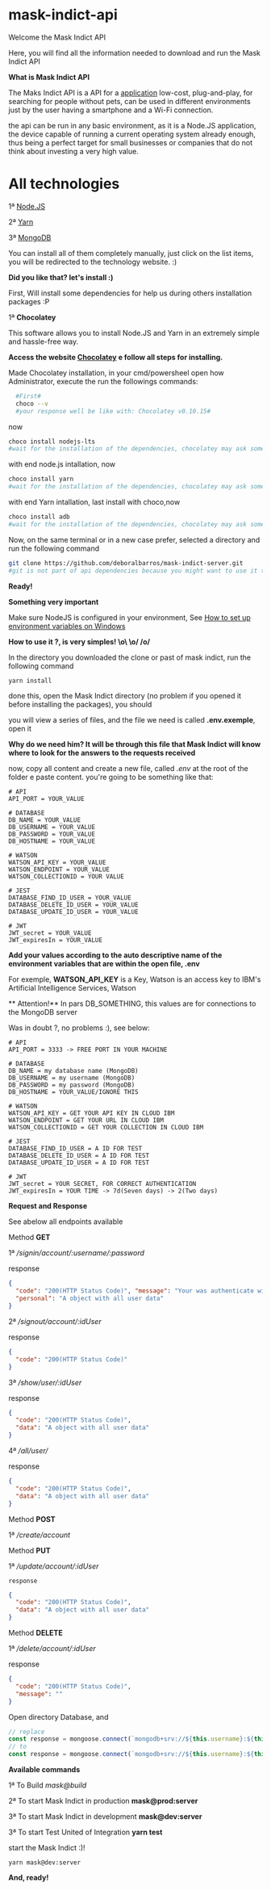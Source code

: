 # mask-indict-api

Welcome the Mask Indict API

Here, you will find all the information needed to download and run the Mask Indict API

**What is Mask Indict API**

The Maks Indict API is a API for a [application](https://github.com/PedroGuilhermeFariaDuarte/mask-indict) low-cost, plug-and-play, for searching for people without pets, can be used in different environments just by the user having a smartphone and a Wi-Fi connection.

the api can be run in any basic environment, as it is a Node.JS application, the device capable of running a current operating system already enough, thus being a perfect target for small businesses or companies that do not think about investing a very high value.

# All technologies

1ª [Node.JS](https://nodejs.org/en/)

2ª [Yarn](https://yarnpkg.com/)

3ª [MongoDB](https://www.mongodb.com/)

You can install all of them completely manually, just click on the list items, you will be redirected to the technology website. :)

**Did you like that? let's install :)**

First, Will install some dependencies for help us during others installation packages :P

1ª **Chocolatey**

  This software allows you to install Node.JS and Yarn in an extremely simple and hassle-free way.

  **Access the website [Chocolatey](https://chocolatey.org/) e follow all steps for installing.**

  Made Chocolatey installation, in your cmd/powersheel open how Administrator, execute the  run the followings commands:

  ```bash
    #First#
    choco --v
    #your response well be like with: Chocolatey v0.10.15#
  ```
  now

  ```bash
  choco install nodejs-lts
  #wait for the installation of the dependencies, chocolatey may ask some questions, I recommend that you answer positively in all questions#
  ```

  with end node.js intallation, now

  ```bash
  choco install yarn
  #wait for the installation of the dependencies, chocolatey may ask some questions, I recommend that you answer positively in all questions#
  ```

  with end Yarn intallation, last install with choco,now

  ```bash
  choco install adb
  #wait for the installation of the dependencies, chocolatey may ask some questions, I recommend that you answer positively in all questions#
  ```

 Now, on the same terminal or in a new case prefer, selected a directory and run the following command

 ```bash
 git clone https://github.com/deboralbarros/mask-indict-server.git
 #git is not part of api dependencies because you might want to use it to download a repository or something like that, so make sure GIT is installed in tour machine#
 ```

 **Ready!**

**Something very important**

Make sure NodeJS is configured in your environment, See [How to set up environment variables on Windows](http://www.dowdandassociates.com/blog/content/howto-set-an-environment-variable-in-windows-command-line-and-registry/#:~:text=%20HowTo%3A%20Set%20an%20Environment%20Variable%20in%20Windows,Registry.%20WarningThis%20method%20is%20recommended%20for...%20More%20)


 **How to use it ?, is very simples! \o\ \o/ /o/**

 In the directory you downloaded the clone or past of mask indict, run the following command

 ```bash
 yarn install
 ```

 done this, open the Mask Indict directory (no problem if you opened it before installing the packages), you should

 you will view a series of files, and the file we need is called **.env.exemple**, open it

 **Why do we need him? It will be through this file that Mask Indict will know where to look for the answers to the requests received**

 now, copy all content and create a new file, called *.env* at the root of the folder e paste content. you're going to be something like that:

 ```env
 # API
API_PORT = YOUR_VALUE

# DATABASE
DB_NAME = YOUR_VALUE
DB_USERNAME = YOUR_VALUE
DB_PASSWORD = YOUR_VALUE
DB_HOSTNAME = YOUR_VALUE

# WATSON
WATSON_API_KEY = YOUR_VALUE
WATSON_ENDPOINT = YOUR_VALUE
WATSON_COLLECTIONID = YOUR VALUE

# JEST
DATABASE_FIND_ID_USER = YOUR_VALUE
DATABASE_DELETE_ID_USER = YOUR_VALUE
DATABASE_UPDATE_ID_USER = YOUR_VALUE

# JWT
JWT_secret = YOUR_VALUE
JWT_expiresIn = YOUR_VALUE

 ```

 **Add your values according to the auto descriptive name of the environment variables that are within the open file, .env**

 For exemple, **WATSON_API_KEY** is a Key, Watson is an access key to IBM's Artificial Intelligence Services, Watson

** Attention!**
In pars DB_SOMETHING, this values are for connections to the MongoDB server

Was in doubt ?, no problems :), see below:

 ```env
 # API
API_PORT = 3333 -> FREE PORT IN YOUR MACHINE

# DATABASE
DB_NAME = my database name (MongoDB)
DB_USERNAME = my username (MongoDB)
DB_PASSWORD = my password (MongoDB)
DB_HOSTNAME = YOUR_VALUE/IGNORE THIS

# WATSON
WATSON_API_KEY = GET YOUR API KEY IN CLOUD IBM
WATSON_ENDPOINT = GET YOUR URL IN CLOUD IBM
WATSON_COLLECTIONID = GET YOUR COLLECTION IN CLOUD IBM

# JEST
DATABASE_FIND_ID_USER = A ID FOR TEST
DATABASE_DELETE_ID_USER = A ID FOR TEST
DATABASE_UPDATE_ID_USER = A ID FOR TEST

# JWT
JWT_secret = YOUR SECRET, FOR CORRECT AUTHENTICATION
JWT_expiresIn = YOUR TIME -> 7d(Seven days) -> 2(Two days)

 ```

 **Request and Response**

See abelow all endpoints available

Method **GET**

  1ª */signin/account/:username/:password*

  response
  ```json
  {
    "code": "200(HTTP Status Code)", "message": "Your was authenticate with success", "authorization": "A token JSON WEB TOKEN",
    "personal": "A object with all user data"
  }
  ```

  2ª */signout/account/:idUser*

  response
  ```json
  {
    "code": "200(HTTP Status Code)"
  }
  ```

  3ª */show/user/:idUser*

  response
  ```json
  {
    "code": "200(HTTP Status Code)",
    "data": "A object with all user data"
  }
  ```

  4ª */all/user/*

  response
  ```json
  {
    "code": "200(HTTP Status Code)",
    "data": "A object with all user data"
  }
  ```

Method **POST**

  1ª */create/account*

Method **PUT**

  1ª */update/account/:idUser*

    response
  ```json
  {
    "code": "200(HTTP Status Code)",
    "data": "A object with all user data"
  }
  ```

Method **DELETE**

 1ª */delete/account/:idUser*

   response
  ```json
  {
    "code": "200(HTTP Status Code)",
    "message": ""
  }
  ```


 Open directory Database, and

 ```js
 // replace
 const response = mongoose.connect(`mongodb+srv://${this.username}:${this.password}@YOUR_CLUSTER/${this.databasename}?retryWrites=true&w=majority`, {
 // to
 const response = mongoose.connect(`mongodb+srv://${this.username}:${this.password}@YOUR_CLUSTER_HOST_GET_IN_MongoDBAtlas/${this.databasename}?retryWrites=true&w=majority`, {
 ```

 **Available commands**

 1ª To Build *mask@build*

 2ª To start Mask Indict in production **mask@prod:server**

 3ª To start Mask Indict in development **mask@dev:server**

 3ª To start Test United of Integration **yarn test**

 start the Mask Indict :)!

 ```baseh
 yarn mask@dev:server
 ```

 **And, ready!**



